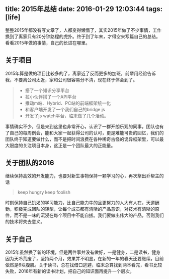 title: 2015年总结
date: 2016-01-29 12:03:44
tags: [life]
---

整整2015年都没有写文章了，人都变得懒惰了，其实2015年做了不少事情，工作换到了离家只有20分钟路程的虎扑。终于到了年末，才得空来写篇自己的总结。看看2015年做的事情，自己的长进在哪里。

## 关于项目
2015年算是做的项目比较多的了，离家近了反而更多的加班，前辈用经验告诉我，不要离公司太近，家和公司很容易分不清，现在终于体会到了。

> * 搭了一个知识分享平台
> * 拉小伙伴搭了一个API平台
> * 推动m站、Hybrid、PC站的前端框架统一化
> * 和客户端开发了一个我们自己的bridge js
> * 开发了js watch平台，临末做了几个活动。

事情确实不少，但是来到这里也非常开心，认识了一群开朗乐观的同事，团队也有了自己的每周例会，能和大家一起获得公司的认可，更是难能可贵的回忆，我们的团队终于知道要做什么，而不是把时间浪费在各种稀奇古怪的诡异框架里，可以最大限度的关注项目本身，这正是一个团队最大的正能量。

## 关于团队的2016
继续保持高效的开发能力，也要对新生事物保持一颗学习的心，再次祭出乔帮主的话

> keep hungry keep foolish

时刻保持自己饥渴的学习能力，比自己能力牛的且更努力的人大有人在，天道酬勤，积极完成团队的转型，让每个成员都有清晰的产品意识，对技术有清晰的原件，而不是一味的沉浸在每个项目中不能自拔。我们要做出伟大的产品，否则我们的技术将失去意义。

## 关于自己
2015年虽然换了新的环境，但是两件事并没有做好，一是健身，二是读书，健身因为天冷荒废了，坚持两个月，效果并不明显，在新的一年的春天还要继续，目前依然是6块腹肌。关于读书，总在找借口逃避，临末总算找到两本看完，看书比较失败，2016年有新的读书计划，把自己的知识面再提升一个层次。
